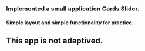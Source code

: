 ### Implemented a small application Cards Slider.

#### Simple layout and simple functionality for practice.

## This app is not adaptived.
